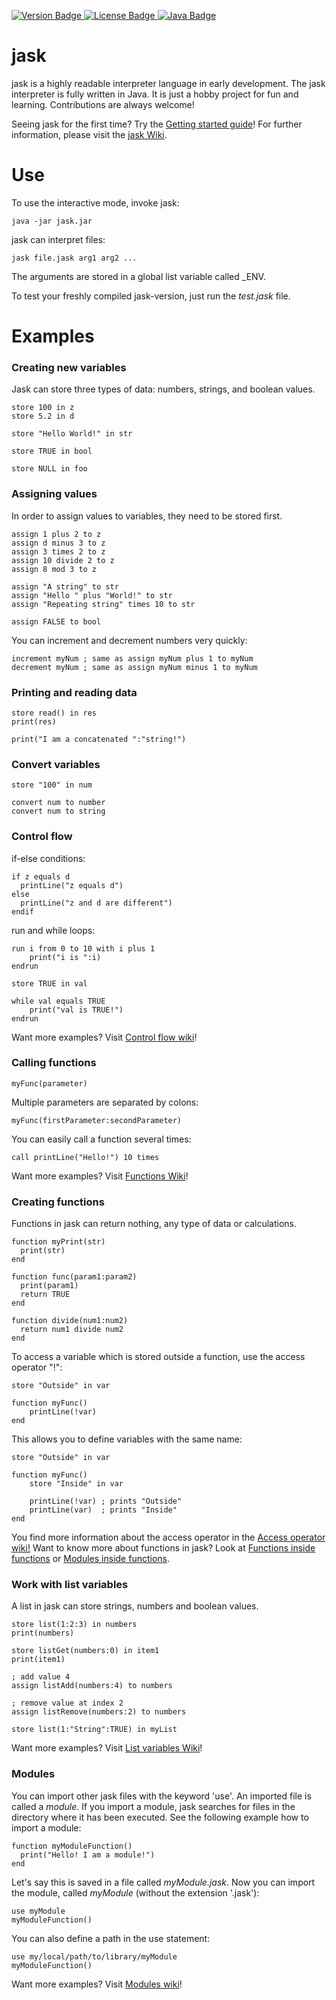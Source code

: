 <p>
    <a href="https://github.com/jpaffrath/jask/releases">
        <img src="https://img.shields.io/badge/version-0.0.1-orange.svg"
             alt="Version Badge">
    </a>
    <a href="https://github.com/jpaffrath/jask/blob/master/LICENSE">
        <img src="https://img.shields.io/badge/license-GPL--3.0-blue.svg"
             alt="License Badge">
    </a>
    <a href="https://java.com/">
        <img src="https://img.shields.io/badge/required java version-1.7-green.svg"
             alt="Java Badge">
    </a>
</p>

# jask
jask is a highly readable interpreter language in early development.
The jask interpreter is fully written in Java.
It is just a hobby project for fun and learning.
Contributions are always welcome!

Seeing jask for the first time? Try the [Getting started guide](https://github.com/jpaffrath/jask/wiki/Getting-started)!
For further information, please visit the [jask Wiki](https://github.com/jpaffrath/jask/wiki).

# Use
To use the interactive mode, invoke jask:
```Assembly
java -jar jask.jar
```
jask can interpret files:
```Assembly
jask file.jask arg1 arg2 ...
```
The arguments are stored in a global list variable called _ENV.  

To test your freshly compiled jask-version, just run the _test.jask_ file.

# Examples

### Creating new variables
Jask can store three types of data: numbers, strings, and boolean values.
```Assembly
store 100 in z
store 5.2 in d

store "Hello World!" in str

store TRUE in bool

store NULL in foo
```

### Assigning values
In order to assign values to variables, they need to be stored first.
```Assembly
assign 1 plus 2 to z
assign d minus 3 to z
assign 3 times 2 to z
assign 10 divide 2 to z
assign 8 mod 3 to z

assign "A string" to str
assign "Hello " plus "World!" to str
assign "Repeating string" times 10 to str

assign FALSE to bool
```
You can increment and decrement numbers very quickly:
```Assembly
increment myNum ; same as assign myNum plus 1 to myNum
decrement myNum ; same as assign myNum minus 1 to myNum
```

### Printing and reading data
```Assembly
store read() in res
print(res)

print("I am a concatenated ":"string!")
```

### Convert variables
```Assembly
store "100" in num

convert num to number
convert num to string
```

### Control flow
if-else conditions:
```Assembly
if z equals d
  printLine("z equals d")
else
  printLine("z and d are different")
endif
```
run and while loops:
```Assembly
run i from 0 to 10 with i plus 1
    print("i is ":i)
endrun

store TRUE in val

while val equals TRUE
    print("val is TRUE!")
endrun
```
Want more examples? Visit [Control flow wiki](https://github.com/jpaffrath/jask/wiki/Control-flow)!

### Calling functions
```Assembly
myFunc(parameter)
```
Multiple parameters are separated by colons:
```Assembly
myFunc(firstParameter:secondParameter)
```
You can easily call a function several times:
```Assembly
call printLine("Hello!") 10 times
```
Want more examples? Visit [Functions Wiki](https://github.com/jpaffrath/jask/wiki/Functions)!

### Creating functions
Functions in jask can return nothing, any type of data or calculations.
```Assembly
function myPrint(str)
  print(str)
end

function func(param1:param2)
  print(param1)
  return TRUE
end

function divide(num1:num2)
  return num1 divide num2
end
```
To access a variable which is stored outside a function, use the access operator "!":
```Assembly
store "Outside" in var

function myFunc()
    printLine(!var)
end
```
This allows you to define variables with the same name:
```Assembly
store "Outside" in var

function myFunc()
    store "Inside" in var

    printLine(!var) ; prints "Outside"
    printLine(var)  ; prints "Inside"
end
```
You find more information about the access operator in the [Access operator wiki!](https://github.com/jpaffrath/jask/wiki/The-access-operator)
Want to know more about functions in jask? Look at [Functions inside functions](https://github.com/jpaffrath/jask/wiki/Functions-inside-functions!) or [Modules inside functions](https://github.com/jpaffrath/jask/wiki/Modules-inside-functions!).

### Work with list variables
A list in jask can store strings, numbers and boolean values.
```Assembly
store list(1:2:3) in numbers
print(numbers)

store listGet(numbers:0) in item1
print(item1)

; add value 4
assign listAdd(numbers:4) to numbers

; remove value at index 2
assign listRemove(numbers:2) to numbers

store list(1:"String":TRUE) in myList
```
Want more examples? Visit [List variables Wiki](https://github.com/jpaffrath/jask/wiki/List-variables-in-jask)!

### Modules
You can import other jask files with the keyword 'use'.
An imported file is called a _module_.
If you import a module, jask searches for files in the directory where it has been executed.
See the following example how to import a module:
```Assembly
function myModuleFunction()
  print("Hello! I am a module!")
end
```
Let's say this is saved in a file called _myModule.jask_.
Now you can import the module, called _myModule_ (without the extension '.jask'):
```Assembly
use myModule
myModuleFunction()
```
You can also define a path in the use statement:
```Assembly
use my/local/path/to/library/myModule
myModuleFunction()
```
Want more examples? Visit [Modules wiki](https://github.com/jpaffrath/jask/wiki/Modules)!
